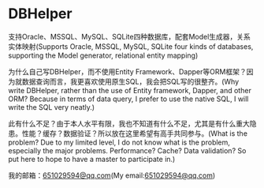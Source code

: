# DBHelper
支持Oracle、MSSQL、MySQL、SQLite四种数据库，配套Model生成器，关系实体映射(Supports Oracle, MSSQL, MySQL, SQLite four kinds of databases, supporting the Model generator, relational entity mapping)

为什么自己写DBHelper，而不使用Entity Framework、Dapper等ORM框架？因为就数据查询而言，我更喜欢使用原生SQL，我会把SQL写的很整齐。(Why write DBHelper, rather than the use of Entity framework, Dapper, and other ORM? Because in terms of data query, I prefer to use the native SQL, I will write the SQL very neatly.)

此有什么不足？由于本人水平有限，我也不知道有什么不足，尤其是有什么重大隐患。性能？缓存？数据验证？所以放在这里希望有高手共同参与。(What is the problem? Due to my limited level, I do not know what is the problem, especially the major problems. Performance? Cache? Data validation? So put here to hope to have a master to participate in.)

我的邮箱：651029594@qq.com(My email:651029594@qq.com)
